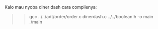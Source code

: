 Kalo mau nyoba diner dash cara compilenya:

> > gcc ../../adt/order/order.c dinerdash.c ../../boolean.h -o main
> > ./main
